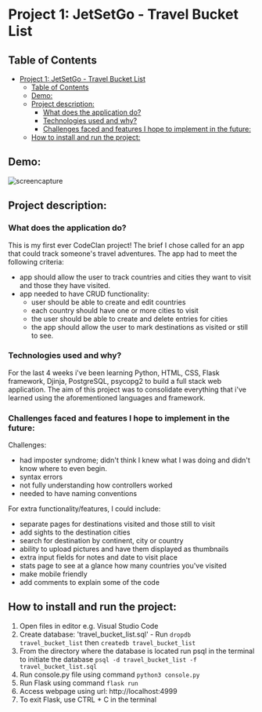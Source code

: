 # Project 1: JetSetGo - Travel Bucket List

## Table of Contents
- [Project 1: JetSetGo - Travel Bucket List](#project-1-jetsetgo---travel-bucket-list)
  - [Table of Contents](#table-of-contents)
  - [Demo:](#demo)
  - [Project description:](#project-description)
    - [What does the application do?](#what-does-the-application-do)
    - [Technologies used and why?](#technologies-used-and-why)
    - [Challenges faced and features I hope to implement in the future:](#challenges-faced-and-features-i-hope-to-implement-in-the-future)
  - [How to install and run the project:](#how-to-install-and-run-the-project)

## Demo:
![screencapture](./demo/jetsetgo_screenrecord.gif)

## Project description:
### What does the application do?
This is my first ever CodeClan project! The brief I chose called for an app that could track someone's travel adventures.
The app had to meet the following criteria:
- app should allow the user to track countries and cities they want to visit and those they have visited.
- app needed to have CRUD functionality:
  - user should be able to create and edit countries
  - each country should have one or more cities to visit
  - the user should be able to create and delete entries for cities
  - the app should allow the user to mark destinations as visited or still to see.

### Technologies used and why?
For the last 4 weeks i've been learning Python, HTML, CSS, Flask framework, Djinja, PostgreSQL, psycopg2 to build a full stack web application. The aim of this project was to consolidate everything that i've learned using the aforementioned languages and framework.

### Challenges faced and features I hope to implement in the future:
Challenges:
  - had imposter syndrome; didn't think I knew what I was doing and didn't know where to even begin.
  - syntax errors
  - not fully understanding how controllers worked 
  - needed to have naming conventions 

For extra functionality/features, I could include:
  - separate pages for destinations visited and those still to visit
  - add sights to the destination cities
  - search for destination by continent, city or country
  - ability to upload pictures and have them displayed as thumbnails
  - extra input fields for notes and date to visit place
  - stats page to see at a glance how many countries you've visited
  - make mobile friendly
  - add comments to explain some of the code

## How to install and run the project:
1. Open files in editor e.g. Visual Studio Code
2. Create database: 'travel_bucket_list.sql' - Run `dropdb travel_bucket_list` then `createdb travel_bucket_list`
3. From the directory where the database is located run psql in the terminal to initiate the database `psql -d travel_bucket_list -f travel_bucket_list.sql`
4. Run console.py file using command `python3 console.py`
5. Run Flask using command `flask run`
6. Access webpage using url: http://localhost:4999
7. To exit Flask, use CTRL + C in the terminal 


